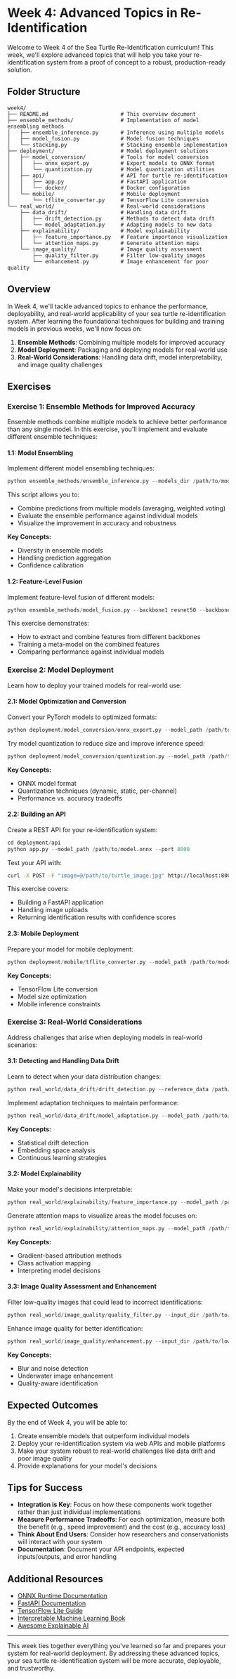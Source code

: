 # Week 4: Advanced Topics in Re-Identification

Welcome to Week 4 of the Sea Turtle Re-Identification curriculum! This week, we'll explore advanced topics that will help you take your re-identification system from a proof of concept to a robust, production-ready solution.

## Folder Structure

```
week4/
├── README.md                       # This overview document
├── ensemble_methods/               # Implementation of model ensembling methods
│   ├── ensemble_inference.py       # Inference using multiple models
│   ├── model_fusion.py             # Model fusion techniques
│   └── stacking.py                 # Stacking ensemble implementation
├── deployment/                     # Model deployment solutions
│   ├── model_conversion/           # Tools for model conversion
│   │   ├── onnx_export.py          # Export models to ONNX format
│   │   └── quantization.py         # Model quantization utilities
│   ├── api/                        # API for turtle re-identification
│   │   ├── app.py                  # FastAPI application
│   │   └── docker/                 # Docker configuration
│   └── mobile/                     # Mobile deployment
│       └── tflite_converter.py     # TensorFlow Lite conversion
└── real_world/                     # Real-world considerations
    ├── data_drift/                 # Handling data drift
    │   ├── drift_detection.py      # Methods to detect data drift
    │   └── model_adaptation.py     # Adapting models to new data
    ├── explainability/             # Model explainability
    │   ├── feature_importance.py   # Feature importance visualization
    │   └── attention_maps.py       # Generate attention maps
    └── image_quality/              # Image quality assessment
        ├── quality_filter.py       # Filter low-quality images
        └── enhancement.py          # Image enhancement for poor quality
```

## Overview

In Week 4, we'll tackle advanced topics to enhance the performance, deployability, and real-world applicability of your sea turtle re-identification system. After learning the foundational techniques for building and training models in previous weeks, we'll now focus on:

1. **Ensemble Methods**: Combining multiple models for improved accuracy
2. **Model Deployment**: Packaging and deploying models for real-world use
3. **Real-World Considerations**: Handling data drift, model interpretability, and image quality challenges

## Exercises

### Exercise 1: Ensemble Methods for Improved Accuracy

Ensemble methods combine multiple models to achieve better performance than any single model. In this exercise, you'll implement and evaluate different ensemble techniques:

#### 1.1: Model Ensembling

Implement different model ensembling techniques:

```python
python ensemble_methods/ensemble_inference.py --models_dir /path/to/models --data_dir /path/to/test_data --output_dir /path/to/results
```

This script allows you to:

- Combine predictions from multiple models (averaging, weighted voting)
- Evaluate the ensemble performance against individual models
- Visualize the improvement in accuracy and robustness

**Key Concepts:**

- Diversity in ensemble models
- Handling prediction aggregation
- Confidence calibration

#### 1.2: Feature-Level Fusion

Implement feature-level fusion of different models:

```python
python ensemble_methods/model_fusion.py --backbone1 resnet50 --backbone2 efficientnet_b0 --data_dir /path/to/data --output_dir /path/to/output
```

This exercise demonstrates:

- How to extract and combine features from different backbones
- Training a meta-model on the combined features
- Comparing performance against individual models

### Exercise 2: Model Deployment

Learn how to deploy your trained models for real-world use:

#### 2.1: Model Optimization and Conversion

Convert your PyTorch models to optimized formats:

```python
python deployment/model_conversion/onnx_export.py --model_path /path/to/model.pth --output_path /path/to/model.onnx
```

Try model quantization to reduce size and improve inference speed:

```python
python deployment/model_conversion/quantization.py --model_path /path/to/model.onnx --output_path /path/to/model_quantized.onnx --quantization_type dynamic
```

**Key Concepts:**

- ONNX model format
- Quantization techniques (dynamic, static, per-channel)
- Performance vs. accuracy tradeoffs

#### 2.2: Building an API

Create a REST API for your re-identification system:

```python
cd deployment/api
python app.py --model_path /path/to/model.onnx --port 8000
```

Test your API with:

```bash
curl -X POST -F "image=@/path/to/turtle_image.jpg" http://localhost:8000/identify
```

This exercise covers:

- Building a FastAPI application
- Handling image uploads
- Returning identification results with confidence scores

#### 2.3: Mobile Deployment

Prepare your model for mobile deployment:

```python
python deployment/mobile/tflite_converter.py --model_path /path/to/model.pth --output_path /path/to/model.tflite
```

**Key Concepts:**

- TensorFlow Lite conversion
- Model size optimization
- Mobile inference constraints

### Exercise 3: Real-World Considerations

Address challenges that arise when deploying models in real-world scenarios:

#### 3.1: Detecting and Handling Data Drift

Learn to detect when your data distribution changes:

```python
python real_world/data_drift/drift_detection.py --reference_data /path/to/training_data --current_data /path/to/new_data --output_dir /path/to/drift_report
```

Implement adaptation techniques to maintain performance:

```python
python real_world/data_drift/model_adaptation.py --model_path /path/to/model.pth --adaptation_data /path/to/new_data --output_model /path/to/adapted_model.pth
```

**Key Concepts:**

- Statistical drift detection
- Embedding space analysis
- Continuous learning strategies

#### 3.2: Model Explainability

Make your model's decisions interpretable:

```python
python real_world/explainability/feature_importance.py --model_path /path/to/model.pth --image_path /path/to/image.jpg --output_path /path/to/importance_map.jpg
```

Generate attention maps to visualize areas the model focuses on:

```python
python real_world/explainability/attention_maps.py --model_path /path/to/model.pth --image_path /path/to/image.jpg --output_path /path/to/attention_map.jpg
```

**Key Concepts:**

- Gradient-based attribution methods
- Class activation mapping
- Interpreting model decisions

#### 3.3: Image Quality Assessment and Enhancement

Filter low-quality images that could lead to incorrect identifications:

```python
python real_world/image_quality/quality_filter.py --input_dir /path/to/images --output_dir /path/to/filtered_images --threshold 0.6
```

Enhance image quality for better identification:

```python
python real_world/image_quality/enhancement.py --input_dir /path/to/low_quality_images --output_dir /path/to/enhanced_images
```

**Key Concepts:**

- Blur and noise detection
- Underwater image enhancement
- Quality-aware identification

## Expected Outcomes

By the end of Week 4, you will be able to:

1. Create ensemble models that outperform individual models
2. Deploy your re-identification system via web APIs and mobile platforms
3. Make your system robust to real-world challenges like data drift and poor image quality
4. Provide explanations for your model's decisions

## Tips for Success

- **Integration is Key**: Focus on how these components work together rather than just individual implementations
- **Measure Performance Tradeoffs**: For each optimization, measure both the benefit (e.g., speed improvement) and the cost (e.g., accuracy loss)
- **Think About End Users**: Consider how researchers and conservationists will interact with your system
- **Documentation**: Document your API endpoints, expected inputs/outputs, and error handling

## Additional Resources

- [ONNX Runtime Documentation](https://onnxruntime.ai/)
- [FastAPI Documentation](https://fastapi.tiangolo.com/)
- [TensorFlow Lite Guide](https://www.tensorflow.org/lite/guide)
- [Interpretable Machine Learning Book](https://christophm.github.io/interpretable-ml-book/)
- [Awesome Explainable AI](https://github.com/wangyongjie-ntu/Awesome-explainable-AI)

---

This week ties together everything you've learned so far and prepares your system for real-world deployment. By addressing these advanced topics, your sea turtle re-identification system will be more accurate, deployable, and trustworthy.
